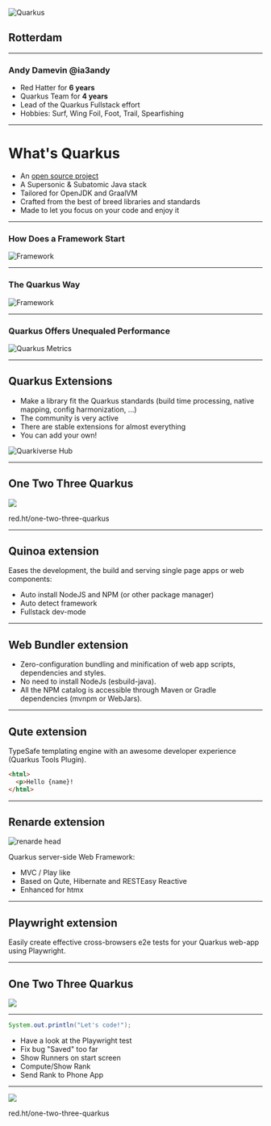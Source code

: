 ![Quarkus](./assets/worldtour.png)
## Rotterdam

---

### Andy Damevin @ia3andy

- Red Hatter for **6 years**
- Quarkus Team for **4 years**
- Lead of the Quarkus Fullstack effort
- Hobbies: Surf, Wing Foil, Foot, Trail, Spearfishing

---
# What's Quarkus

-  An [open source project](https://quarkus.io/community/)
-  A Supersonic & Subatomic Java stack
- Tailored for OpenJDK and GraalVM
- Crafted from the best of breed libraries and standards
- Made to let you focus on your code and enjoy it

---

### How Does a Framework Start

![Framework](assets/framework-start.png)

---
### The Quarkus Way

![Framework](assets/quarkus-start.png)

---
### Quarkus Offers Unequaled Performance

![Quarkus Metrics](assets/quarkus-metrics.png)

---
## Quarkus Extensions

- &shy;<!-- .element: class="fragment" -->Make a library fit the Quarkus standards (build time processing, native mapping, config harmonization, …) 
- &shy;<!-- .element: class="fragment" -->The community is very active
- &shy;<!-- .element: class="fragment" -->There are stable extensions for almost everything
- &shy;<!-- .element: class="fragment" -->You can add your own! 

![Quarkiverse Hub](assets/quarkiverse-hub.png)  <!-- .element height="40%" width="40%" class="fragment"  -->

---

## One Two Three Quarkus
![](assets/one-two-three-quarkus.png)<!-- .element height="30%" width="30%" style="background-color: white" -->

red.ht/one-two-three-quarkus


---
## Quinoa extension

Eases the development, the build and serving single page apps or web components:
- &shy;<!-- .element: class="fragment" -->Auto install NodeJS and NPM (or other package manager)
- &shy;<!-- .element: class="fragment" -->Auto detect framework
- &shy;<!-- .element: class="fragment" -->Fullstack dev-mode

---
## Web Bundler extension

- &shy;<!-- .element: class="fragment" -->Zero-configuration bundling and minification of web app scripts, dependencies and styles.
- &shy;<!-- .element: class="fragment" -->No need to install NodeJs (esbuild-java).
- &shy;<!-- .element: class="fragment" -->All the NPM catalog is accessible through Maven or Gradle dependencies (mvnpm or WebJars).

---
## Qute extension

TypeSafe templating engine with an awesome developer experience (Quarkus Tools Plugin).

```html
<html>
  <p>Hello {name}! 
</html>
```


---

## Renarde extension

![renarde head](assets/renarde-head.svg)

Quarkus server-side Web Framework:
- &shy;<!-- .element: class="fragment" -->MVC / Play like
- &shy;<!-- .element: class="fragment" -->Based on Qute, Hibernate and RESTEasy Reactive
- &shy;<!-- .element: class="fragment" -->Enhanced for htmx

---
## Playwright extension

Easily create effective cross-browsers e2e tests for your Quarkus web-app using Playwright.

---
## One Two Three Quarkus
![](assets/one-two-three-quarkus-schema.png)<!-- .element width="70%" style="background-color: white" -->

---

```java
System.out.println("Let's code!");
```

- &shy;<!-- .element: class="fragment" -->Have a look at the Playwright test
- &shy;<!-- .element: class="fragment" -->Fix bug "Saved" too far
- &shy;<!-- .element: class="fragment" -->Show Runners on start screen
- &shy;<!-- .element: class="fragment" -->Compute/Show Rank
- &shy;<!-- .element: class="fragment" -->Send Rank to Phone App


---
![](assets/one-two-three-quarkus.png)<!-- .element height="30%" width="30%" style="background-color: white" -->

red.ht/one-two-three-quarkus